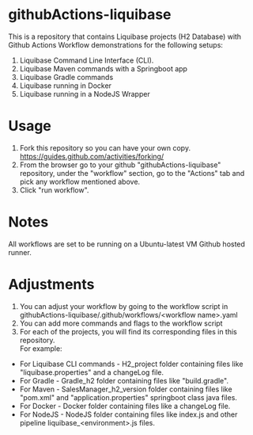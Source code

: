# githubActions-liquibase

This is a repository that contains Liquibase projects (H2 Database) with Github Actions Workflow demonstrations for the following setups:
1. Liquibase Command Line Interface (CLI). 
2. Liquibase Maven commands with a Springboot app
3. Liquibase Gradle commands
4. Liquibase running in Docker
5. Liquibase running in a NodeJS Wrapper

# Usage
1. Fork this repository so you can have your own copy. https://guides.github.com/activities/forking/
2. From the browser go to your github "githubActions-liquibase" repository, under the "workflow" section, go to the "Actions" tab and pick any workflow mentioned above.
3. Click "run workflow".

# Notes
All workflows are set to be running on a Ubuntu-latest VM Github hosted runner.

# Adjustments
1. You can adjust your workflow by going to the workflow script in githubActions-liquibase/.github/workflows/&lt;workflow name&gt;.yaml
2. You can add more commands and flags to the workflow script
3. For each of the projects, you will find its corresponding files in this repository.  
For example: <br />
 - For Liquibase CLI commands - H2_project folder containing files like "liquibase.properties" and a changeLog file.<br />
 - For Gradle - Gradle_h2 folder containing files like "build.gradle".<br />
 - For Maven - SalesManager_h2_version folder containing files like "pom.xml" and "application.properties" springboot class java files.<br />
 - For Docker - Docker folder containing files like a changeLog file.
 - For NodeJS - NodeJS folder containing files like index.js and other pipeline liquibase_&lt;environment&gt;.js files.
